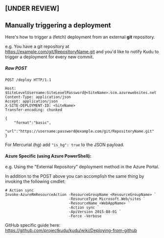 ## [UNDER REVIEW]
## Manually triggering a deployment

Here's how to trigger a (fetch) deployment from an external __git__ repository.

e.g. You have a git repository at https://example.com/git/RepositoryName.git and you'd like to notify Kudu to trigger a deployment for every new commit.

##### Raw POST
```
POST /deploy HTTP/1.1

Host: $SiteLevelUsername:SiteLevelPassword@<SiteName>.scm.azurewebsites.net
Content-Type: application/json
Accept: application/json
X-SITE-DEPLOYMENT-ID: <SiteName>
Transfer-encoding: chunked

{
    "format":"basic",
    "url":"https://username:password@example.com/git/RepositoryName.git"
}
````
For Mercurial (hg) add `"is_hg": true` to the JSON payload.

#### Azure Specific (using Azure PowerShell):

e.g. Using the "External Repository" deployment method in the Azure Portal.

In addition to the POST above you can accomplish the same thing by invoking the following cmdlet:
````
# Action sync
Invoke-AzureRmResourceAction -ResourceGroupName <ResourceGroupName> `
                             -ResourceType Microsoft.Web/sites `
                             -ResourceName <WebAppName> `
                             -Action sync `
                             -ApiVersion 2015-08-01 `
                             -Force -Verbose
````

GitHub specific guide here: https://github.com/projectkudu/kudu/wiki/Deploying-from-github
